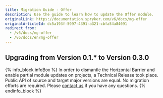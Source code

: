 ```yaml
---
title: Migration Guide - Offer
description: Use the guide to learn how to update the Offer module.
originalLink: https://documentation.spryker.com/v6/docs/mg-offer
originalArticleId: dc5a193f-5997-4391-a321-cbfa54a84091
redirect_from:
  - /v6/docs/mg-offer
  - /v6/docs/en/mg-offer
---
```


## Upgrading from Version 0.1.* to Version 0.3.0

{% info_block infoBox %}
In order to dismantle the Horizontal Barrier and enable partial module updates on projects, a Technical Release took place. Public API of source and target major versions are equal. No migration efforts are required. Please [contact us](https://spryker.com/en/support/) if you have any questions.
{% endinfo_block %}
